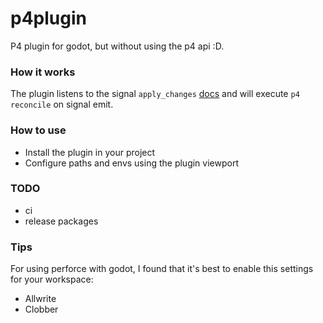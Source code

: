 # p4plugin

P4 plugin for godot, but without using the p4 api :D.

### How it works

The plugin listens to the signal `apply_changes` [docs](https://docs.godotengine.org/en/2.1/classes/class_editorplugin.html#class-editorplugin-apply-changes) and will execute `p4 reconcile` on signal emit.

### How to use

- Install the plugin in your project
- Configure paths and envs using the plugin viewport

### TODO
- ci
- release packages

### Tips

For using perforce with godot, I found that it's best to enable this settings for your workspace:
- Allwrite
- Clobber